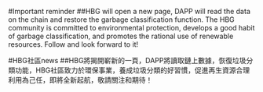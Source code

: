 #Important reminder
##HBG will open a new page, DAPP will read the data on the chain and restore the garbage classification function. The HBG community is committed to environmental protection, develops a good habit of garbage classification, and promotes the rational use of renewable resources. Follow and look forward to it!

#HBG社區news
##HBG將揭開嶄新的一頁，DAPP將讀取鏈上數據，恢復垃圾分類功能，HBG社區致力於環保事業，養成垃圾分類的好習慣，促進再生資源合理利用為己任，即將全新起航，敬請關注和期待！
